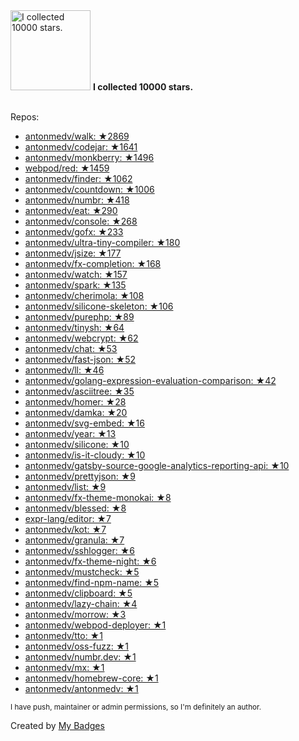 <img src="https://github.com/my-badges/my-badges/blob/master/src/all-badges/stars/stars-10000.png?raw=true" alt="I collected 10000 stars." title="I collected 10000 stars." width="128">
<strong>I collected 10000 stars.</strong>
<br><br>

Repos:

* <a href="https://github.com/antonmedv/walk">antonmedv/walk: ★2869</a>
* <a href="https://github.com/antonmedv/codejar">antonmedv/codejar: ★1641</a>
* <a href="https://github.com/antonmedv/monkberry">antonmedv/monkberry: ★1496</a>
* <a href="https://github.com/webpod/red">webpod/red: ★1459</a>
* <a href="https://github.com/antonmedv/finder">antonmedv/finder: ★1062</a>
* <a href="https://github.com/antonmedv/countdown">antonmedv/countdown: ★1006</a>
* <a href="https://github.com/antonmedv/numbr">antonmedv/numbr: ★418</a>
* <a href="https://github.com/antonmedv/eat">antonmedv/eat: ★290</a>
* <a href="https://github.com/antonmedv/console">antonmedv/console: ★268</a>
* <a href="https://github.com/antonmedv/gofx">antonmedv/gofx: ★233</a>
* <a href="https://github.com/antonmedv/ultra-tiny-compiler">antonmedv/ultra-tiny-compiler: ★180</a>
* <a href="https://github.com/antonmedv/jsize">antonmedv/jsize: ★177</a>
* <a href="https://github.com/antonmedv/fx-completion">antonmedv/fx-completion: ★168</a>
* <a href="https://github.com/antonmedv/watch">antonmedv/watch: ★157</a>
* <a href="https://github.com/antonmedv/spark">antonmedv/spark: ★135</a>
* <a href="https://github.com/antonmedv/cherimola">antonmedv/cherimola: ★108</a>
* <a href="https://github.com/antonmedv/silicone-skeleton">antonmedv/silicone-skeleton: ★106</a>
* <a href="https://github.com/antonmedv/purephp">antonmedv/purephp: ★89</a>
* <a href="https://github.com/antonmedv/tinysh">antonmedv/tinysh: ★64</a>
* <a href="https://github.com/antonmedv/webcrypt">antonmedv/webcrypt: ★62</a>
* <a href="https://github.com/antonmedv/chat">antonmedv/chat: ★53</a>
* <a href="https://github.com/antonmedv/fast-json">antonmedv/fast-json: ★52</a>
* <a href="https://github.com/antonmedv/ll">antonmedv/ll: ★46</a>
* <a href="https://github.com/antonmedv/golang-expression-evaluation-comparison">antonmedv/golang-expression-evaluation-comparison: ★42</a>
* <a href="https://github.com/antonmedv/asciitree">antonmedv/asciitree: ★35</a>
* <a href="https://github.com/antonmedv/homer">antonmedv/homer: ★28</a>
* <a href="https://github.com/antonmedv/damka">antonmedv/damka: ★20</a>
* <a href="https://github.com/antonmedv/svg-embed">antonmedv/svg-embed: ★16</a>
* <a href="https://github.com/antonmedv/year">antonmedv/year: ★13</a>
* <a href="https://github.com/antonmedv/silicone">antonmedv/silicone: ★10</a>
* <a href="https://github.com/antonmedv/is-it-cloudy">antonmedv/is-it-cloudy: ★10</a>
* <a href="https://github.com/antonmedv/gatsby-source-google-analytics-reporting-api">antonmedv/gatsby-source-google-analytics-reporting-api: ★10</a>
* <a href="https://github.com/antonmedv/prettyjson">antonmedv/prettyjson: ★9</a>
* <a href="https://github.com/antonmedv/list">antonmedv/list: ★9</a>
* <a href="https://github.com/antonmedv/fx-theme-monokai">antonmedv/fx-theme-monokai: ★8</a>
* <a href="https://github.com/antonmedv/blessed">antonmedv/blessed: ★8</a>
* <a href="https://github.com/expr-lang/editor">expr-lang/editor: ★7</a>
* <a href="https://github.com/antonmedv/kot">antonmedv/kot: ★7</a>
* <a href="https://github.com/antonmedv/granula">antonmedv/granula: ★7</a>
* <a href="https://github.com/antonmedv/sshlogger">antonmedv/sshlogger: ★6</a>
* <a href="https://github.com/antonmedv/fx-theme-night">antonmedv/fx-theme-night: ★6</a>
* <a href="https://github.com/antonmedv/mustcheck">antonmedv/mustcheck: ★5</a>
* <a href="https://github.com/antonmedv/find-npm-name">antonmedv/find-npm-name: ★5</a>
* <a href="https://github.com/antonmedv/clipboard">antonmedv/clipboard: ★5</a>
* <a href="https://github.com/antonmedv/lazy-chain">antonmedv/lazy-chain: ★4</a>
* <a href="https://github.com/antonmedv/morrow">antonmedv/morrow: ★3</a>
* <a href="https://github.com/antonmedv/webpod-deployer">antonmedv/webpod-deployer: ★1</a>
* <a href="https://github.com/antonmedv/tto">antonmedv/tto: ★1</a>
* <a href="https://github.com/antonmedv/oss-fuzz">antonmedv/oss-fuzz: ★1</a>
* <a href="https://github.com/antonmedv/numbr.dev">antonmedv/numbr.dev: ★1</a>
* <a href="https://github.com/antonmedv/mx">antonmedv/mx: ★1</a>
* <a href="https://github.com/antonmedv/homebrew-core">antonmedv/homebrew-core: ★1</a>
* <a href="https://github.com/antonmedv/antonmedv">antonmedv/antonmedv: ★1</a>

<sup>I have push, maintainer or admin permissions, so I'm definitely an author.<sup>



Created by <a href="https://github.com/my-badges/my-badges">My Badges</a>